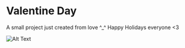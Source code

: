 # Valentine Day
A small project just created from love ^_^
Happy Holidays everyone <3

![Alt Text](https://i.imgur.com/pdakgNp.gif)
